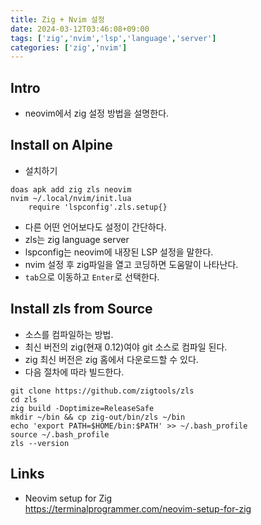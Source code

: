 ```yaml
---
title: Zig + Nvim 설정
date: 2024-03-12T03:46:08+09:00
tags: ['zig','nvim','lsp','language','server']
categories: ['zig','nvim']
---
```


## Intro
* neovim에서 zig 설정 방법을 설명한다.

## Install on Alpine

* 설치하기

```console
doas apk add zig zls neovim
nvim ~/.local/nvim/init.lua
    require 'lspconfig'.zls.setup{}
```

* 다른 어떤 언어보다도 설정이 간단하다.
* zls는 zig language server
* lspconfig는 neovim에 내장된 LSP 설정을 말한다.
* nvim 설정 후 zig파일을 열고 코딩하면 도움말이 나타난다.
* `tab`으로 이동하고 `Enter`로 선택한다.

## Install zls from Source 

* 소스를 컴파일하는 방법.
* 최신 버전의 zig(현재 0.12)여야 git 소스로 컴파일 된다.
* zig 최신 버전은 zig 홈에서 다운로드할 수 있다.
* 다음 절차에 따라 빌드한다.

```console
git clone https://github.com/zigtools/zls
cd zls
zig build -Doptimize=ReleaseSafe
mkdir ~/bin && cp zig-out/bin/zls ~/bin
echo 'export PATH=$HOME/bin:$PATH' >> ~/.bash_profile
source ~/.bash_profile
zls --version
```

## Links
* Neovim setup for Zig  
<https://terminalprogrammer.com/neovim-setup-for-zig>
